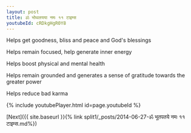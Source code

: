 ```yaml
---
layout: post
title: ॐ भोथलयया नमः ११ टाइम्स
youtubeId: cRDkgHgR0Y8
---
```

 
 
Helps get goodness, bliss and peace and God's blessings
 
Helps remain focused, help generate inner energy 
 
Helps boost physical and mental health 
 
Helps remain grounded and generates a sense of gratitude towards the greater power 
 
Helps reduce bad karma
 
 
 
 


{% include youtubePlayer.html id=page.youtubeId %}
 
[Next]({{ site.baseurl }}{% link  split1/_posts/2014-06-27-ॐ भूतपतये नमः ११ टाइम्स.md%})
 
